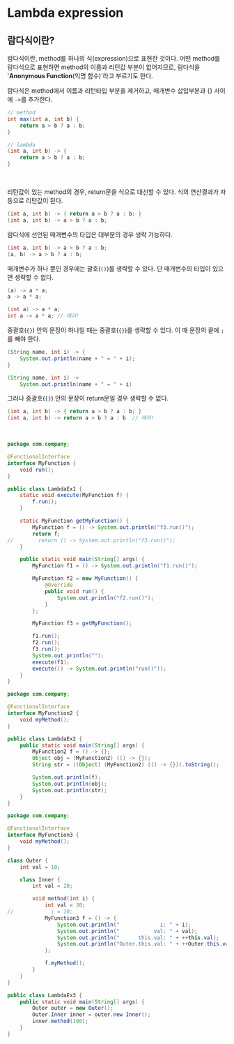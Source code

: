 # Lambda expression

## 람다식이란?

람다식이란, method를 하나의 식(expression)으로 표현한 것이다. 어떤 method를 람다식으로 표현하면 method의 이름과 리턴값 부분이 없어지므로, 람다식을 '**Anonymous Function**(익명 함수)'라고 부르기도 한다.

람다식은 method에서 이름과 리턴타입 부분을 제거하고, 매개변수 삽입부분과 {} 사이에 `->`를 추가한다.

```java
// method
int max(int a, int b) {
    return a > b ? a : b;
}
```

```java
// lambda
(int a, int b) -> {
    return a > b ? a : b;
}
```

<br>

리턴값이 있는 method의 경우, return문을 식으로 대신할 수 있다. 식의 연산결과가 자동으로 리턴값이 된다.

```java
(int a, int b) -> { return a > b ? a : b; }
(int a, int b) -> a > b ? a : b;
```

람다식에 선언된 매개변수의 타입은 대부분의 경우 생략 가능하다.

```java
(int a, int b) -> a > b ? a : b;
(a, b) -> a > b ? a : b;
```

매개변수가 하나 뿐인 경우에는 괄호(`()`)를 생략할 수 있다. 단 매개변수의 타입이 있으면 생략할 수 없다.

```java
(a) -> a * a;
a -> a * a;

(int a) -> a * a;
int a -> a * a;	// 에러!
```

중괄호(`{}`) 안의 문장이 하나일 때는 중괄호(`{}`)를 생략할 수 있다. 이 때 문장의 끝에 `;`를 빼야 한다.

```java
(String name, int i) -> {
    System.out.println(name + " = " + i);
}

(String name, int i) -> 
	System.out.println(name + " = " + i)
```

그러나 중괄호(`{}`) 안의 문장이 return문일 경우 생략할 수 없다.

```java
(int a, int b) -> { return a > b ? a : b; }
(int a, int b) -> return a > b ? a : b	// 에러!
```

<br>

```java
package com.company;

@FunctionalInterface
interface MyFunction {
    void run();
}

public class LambdaEx1 {
    static void execute(MyFunction f) {
        f.run();
    }

    static MyFunction getMyFunction() {
        MyFunction f = () -> System.out.println("f3.run()");
        return f;
//        return () -> System.out.println("f3.run()");
    }

    public static void main(String[] args) {
        MyFunction f1 = () -> System.out.println("f1.run()");

        MyFunction f2 = new MyFunction() {
            @Override
            public void run() {
                System.out.println("f2.run()");
            }
        };

        MyFunction f3 = getMyFunction();

        f1.run();
        f2.run();
        f3.run();
        System.out.println("");
        execute(f1);
        execute(() -> System.out.println("run()"));
    }
}
```

```java
package com.company;

@FunctionalInterface
interface MyFunction2 {
    void myMethod();
}

public class LambdaEx2 {
    public static void main(String[] args) {
        MyFunction2 f = () -> {};
        Object obj = (MyFunction2) (() -> {});
        String str = ((Object) (MyFunction2) (() -> {})).toString();

        System.out.println(f);
        System.out.println(obj);
        System.out.println(str);
    }
}
```

```java
package com.company;

@FunctionalInterface
interface MyFunction3 {
    void myMethod();
}

class Outer {
    int val = 10;

    class Inner {
        int val = 20;

        void method(int i) {
            int val = 30;
//            i = 10;
            MyFunction3 f = () -> {
                System.out.println("             i: " + i);
                System.out.println("           val: " + val);
                System.out.println("      this.val: " + ++this.val);
                System.out.println("Outer.this.val: " + ++Outer.this.val);
            };

            f.myMethod();
        }
    }
}

public class LambdaEx3 {
    public static void main(String[] args) {
        Outer outer = new Outer();
        Outer.Inner inner = outer.new Inner();
        inner.method(100);
    }
}
```

